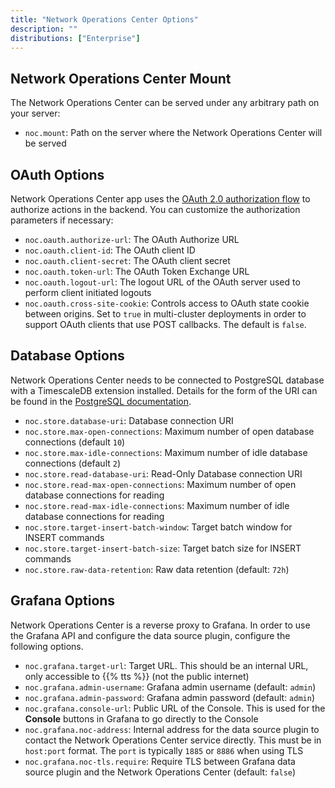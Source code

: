 ```yaml
---
title: "Network Operations Center Options"
description: ""
distributions: ["Enterprise"]
---
```


## Network Operations Center Mount

The Network Operations Center can be served under any arbitrary path on your server:

- `noc.mount`: Path on the server where the Network Operations Center will be served

## OAuth Options

Network Operations Center app uses the [OAuth 2.0 authorization flow](https://en.wikipedia.org/wiki/OAuth#OAuth_2.0_2) to authorize actions in the backend. You can customize the authorization parameters if necessary:

- `noc.oauth.authorize-url`: The OAuth Authorize URL
- `noc.oauth.client-id`: The OAuth client ID
- `noc.oauth.client-secret`: The OAuth client secret
- `noc.oauth.token-url`: The OAuth Token Exchange URL
- `noc.oauth.logout-url`: The logout URL of the OAuth server used to perform client initiated logouts
- `noc.oauth.cross-site-cookie`: Controls access to OAuth state cookie between origins. Set to `true` in multi-cluster deployments in order to support OAuth clients that use POST callbacks. The default is `false`.

## Database Options

Network Operations Center needs to be connected to PostgreSQL database with a TimescaleDB extension installed. Details for the form of the URI can be found in the [PostgreSQL documentation](https://www.postgresql.org/docs/current/libpq-connect.html#LIBPQ-CONNSTRING).

- `noc.store.database-uri`: Database connection URI
- `noc.store.max-open-connections`: Maximum number of open database connections (default `10`)
- `noc.store.max-idle-connections`: Maximum number of idle database connections (default `2`)
- `noc.store.read-database-uri`: Read-Only Database connection URI
- `noc.store.read-max-open-connections`: Maximum number of open database connections for reading
- `noc.store.read-max-idle-connections`: Maximum number of idle database connections for reading
- `noc.store.target-insert-batch-window`: Target batch window for INSERT commands
- `noc.store.target-insert-batch-size`: Target batch size for INSERT commands
- `noc.store.raw-data-retention`: Raw data retention (default: `72h`)

## Grafana Options

Network Operations Center is a reverse proxy to Grafana. In order to use the Grafana API and configure the data source plugin, configure the following options.

- `noc.grafana.target-url`: Target URL. This should be an internal URL, only accessible to {{% tts %}} (not the public internet)
- `noc.grafana.admin-username`: Grafana admin username (default: `admin`)
- `noc.grafana.admin-password`: Grafana admin password (default: `admin`)
- `noc.grafana.console-url`: Public URL of the Console. This is used for the **Console** buttons in Grafana to go directly to the Console
- `noc.grafana.noc-address`: Internal address for the data source plugin to contact the Network Operations Center service directly. This must be in `host:port` format. The `port` is typically `1885` or `8886` when using TLS
- `noc.grafana.noc-tls.require`: Require TLS between Grafana data source plugin and the Network Operations Center (default: `false`)
